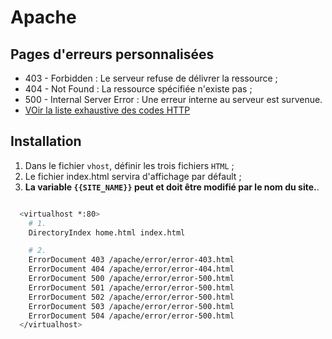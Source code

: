 
# Apache

## Pages d'erreurs personnalisées

* 403 - Forbidden : Le serveur refuse de délivrer la ressource ;
* 404 - Not Found : La ressource spécifiée n'existe pas ;
* 500 - Internal Server Error : Une erreur interne au serveur est survenue.
* [VOir la liste exhaustive des codes HTTP](https://fr.wikipedia.org/wiki/Liste_des_codes_HTTP)

## Installation

1. Dans le fichier `vhost`, définir les trois fichiers `HTML` ;
2. Le fichier index.html servira d'affichage par défault ;
3. **La variable `{{SITE_NAME}}` peut et doit être modifié par le nom du site.**.

```bash

  <virtualhost *:80>
    # 1.
    DirectoryIndex home.html index.html

    # 2.
    ErrorDocument 403 /apache/error/error-403.html
    ErrorDocument 404 /apache/error/error-404.html
    ErrorDocument 500 /apache/error/error-500.html
    ErrorDocument 501 /apache/error/error-500.html
    ErrorDocument 502 /apache/error/error-500.html
    ErrorDocument 503 /apache/error/error-500.html
    ErrorDocument 504 /apache/error/error-500.html
  </virtualhost>

```
